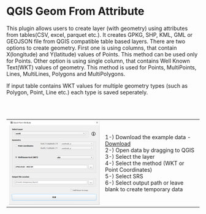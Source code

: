 # QGIS Geom From Attribute

This plugin allows users to create layer (with geometry) using attributes from tables(CSV, excel, parquet etc.). It creates GPKG, SHP, KML, GML or GEOJSON file from QGIS compatible table based layers. There are two options to create geometry. First one is using columns, that contain X(longitude) and Y(latitude) values of Points. This method can be used only for Points. Other option is using single column, that contains Well Known Text(WKT) values of geometry. This method is used for Points, MultiPoints, Lines, MultiLines, Polygons and MultiPolygons.

If input table contains WKT values for multiple geometry types (such as Polygon, Point, Line etc.) each type is saved seperately.

<br/>
<br/>

<table>
  <tr>
    <td ><img width="500" src="./images/img.png"></td>
    <td>
      1-) Download the example data - <a href="./sample_data"/>Download<a><br/>
      2-) Open data by dragging to QGIS<br/>
      3-) Select the layer<br/>
      4-) Select the method (WKT or Point Coordinates)<br/>
      5-) Select SRS <br/>
      6-) Select output path or leave blank to create temporary data<br/>
    </td>
  </tr>
</table>

